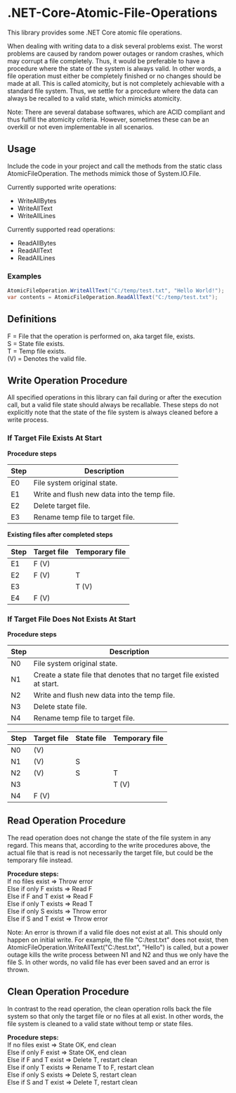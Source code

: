 # .NET-Core-Atomic-File-Operations
This library provides some .NET Core atomic file operations.

When dealing with writing data to a disk several problems exist.
The worst problems are caused by random power outages or random crashes, 
which may corrupt a file completely. Thus, it would be preferable to have
a procedure where the state of the system is always valid. In other words,
a file operation must either be completely finished or no changes should be
made at all. This is called atomicity, but is not completely achievable with
a standard file system. Thus, we settle for a procedure where the data can
always be recalled to a valid state, which mimicks atomicity.

Note: There are several database softwares, which are ACID compliant and thus
fulfill the atomicity criteria. However, sometimes these can be an overkill or not 
even implementable in all scenarios. 



## Usage
Include the code in your project and call the methods from the static class AtomicFileOperation.
The methods mimick those of System.IO.File.

Currently supported write operations:
+ WriteAllBytes
+ WriteAllText
+ WriteAllLines

Currently supported read operations:
+ ReadAllBytes
+ ReadAllText
+ ReadAllLines

### Examples
```cs
AtomicFileOperation.WriteAllText("C:/temp/test.txt", "Hello World!");
var contents = AtomicFileOperation.ReadAllText("C:/temp/test.txt");
```

## Definitions
F = File that the operation is performed on, aka target file, exists.  
S = State file exists.  
T = Temp file exists.  
(V) = Denotes the valid file.  

## Write Operation Procedure
All specified operations in this library can fail during or after the execution
call, but a valid file state should always be recallable. These steps do not explicitly
note that the state of the file system is always cleaned before a write process.

### If Target File Exists At Start
**Procedure steps**

| Step | Description                                      |
|------|--------------------------------------------------|
| E0   | File system original state.                      |
| E1   | Write and flush new data into the temp file.     |
| E2   | Delete target file.                              |
| E3   | Rename temp file to target file.                 |

**Existing files after completed steps**

| Step | Target file | Temporary file |
|------|-------------|----------------|
| E1   | F (V)       |                |
| E2   | F (V)       | T              |
| E3   |             | T (V)          |
| E4   | F (V)       |                |

### If Target File Does Not Exists At Start
**Procedure steps**

| Step | Description                                                                |
|------|----------------------------------------------------------------------------|
| N0   | File system original state.                                                |
| N1   | Create a state file that denotes that no target file existed at start.     |
| N2   | Write and flush new data into the temp file.                               |
| N3   | Delete state file.                                                         |
| N4   | Rename temp file to target file.                                           |

| Step | Target file | State file | Temporary file |
|------|-------------|------------|----------------|
| N0   | (V)         |            |                |
| N1   | (V)         | S          |                |
| N2   | (V)         | S          | T              |
| N3   |             |            | T (V)          |
| N4   | F (V)       |            |                |

## Read Operation Procedure
The read operation does not change the state of the file system in any regard.
This means that, according to the write procedures above, the actual file that
is read is not necessarily the target file, but could be the temporary file 
instead.

**Procedure steps:**  
If no files exist => Throw error  
Else if only F exists => Read F  
Else if F and T exist => Read F  
Else if only T exists => Read T  
Else if only S exists => Throw error  
Else if S and T exist => Throw error  

Note: An error is thrown if a valid file does not exist at all. This should
only happen on initial write. For example, the file "C:/test.txt" does not exist,
then AtomicFileOperation.WriteAllText("C:/test.txt", "Hello") is called, but a
power outage kills the write process between N1 and N2 and thus we only have the
file S. In other words, no valid file has ever been saved and an error is thrown.

## Clean Operation Procedure
In contrast to the read operation, the clean operation rolls back the file system
so that only the target file or no files at all exist. In other words, the file 
system is cleaned to a valid state without temp or state files.

**Procedure steps:**  
If no files exist => State OK, end clean  
Else if only F exist => State OK, end clean  
Else if F and T exist => Delete T, restart clean  
Else if only T exists => Rename T to F, restart clean  
Else if only S exists => Delete S, restart clean  
Else if S and T exist => Delete T, restart clean  
